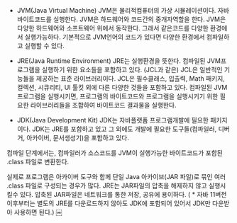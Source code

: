 - JVM(Java Virtual Machine)
JVM은 물리적컴퓨터의 가상 시뮬레이션이다.
자바 바이트코드를 실행한다.
JVM은 하드웨어와 코드간의 중개자역할을 한다.
JVM은 다양한 하드웨어와 소프트웨어 위에서 동작한다.
그래서 같은코드를 다양한 환경에서 실행가능하다.
기본적으로 JVM언어의 코드가 있다면 다양한 환경에서 컴파일하고 실행할 수 있다.

- JRE(Java Runtime Environment)
JRE는 실행환경을 뜻한다.
컴파일된 JVM프로그램을 실행하기 위한 요소들을 포함하고 있다. (JCL과 같은)
JCL은 일반적인 기능들을 제공하는 표준 라이브러리이다.
JCL은 필수클래스, 입출력, Math 패키지, 컬렉션, 시큐리티, UI 툴킷 외에 다른 다양한 것들을 포함하고 있다.
컴파일된 JVM프로그램을 실행시키면, 프로그램의 바이트코드와 프로그램을 실행시키기 위한 필요한 라이브러리들을 조합하여 
바이트코드 결과물을 실행한다.

- JDK(Java Development Kit)
JDK는 자바플랫폼 프로그램개발에 필요한 패키지이다.
JDK는 JRE를 포함하고 있고 그 외에도 개발에 필요한 도구들(컴파일러, 디버거, 아카이버, 문서생성기)을 포함하고 있다.

컴파일 단계에서는, 컴파일러가 소스코드를 JVM이 실행가능한 바이트코드가 포함된 .class 파일로 변환한다.

실제로 프로그램은 아카이버 도구와 함께 단일 Java 아카이브(JAR 파일)로 묶인 여러 .class 파일로 구성되는 경우가 많다.
JRE는 JAR파일의 압축을 해제하지 않고 실행시킬수 있다.
압축된 JAR파일은 네트워크를 통한 저장, 공유에 용이하다.
( * 자바 11버전 이후부터는 별도의 JRE를 다운로드하지 않아도 JDK에 포함되어 있어서 JDK만 다운받아 사용하면 된다.)
￼


